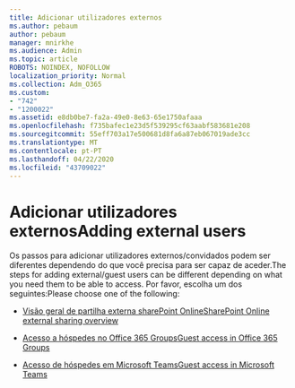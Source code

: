 ```yaml
---
title: Adicionar utilizadores externos
ms.author: pebaum
author: pebaum
manager: mnirkhe
ms.audience: Admin
ms.topic: article
ROBOTS: NOINDEX, NOFOLLOW
localization_priority: Normal
ms.collection: Adm_O365
ms.custom:
- "742"
- "1200022"
ms.assetid: e8db0be7-fa2a-49e0-8e63-65e1750afaaa
ms.openlocfilehash: f735bafec1e23d5f539295cf63aabf583681e208
ms.sourcegitcommit: 55eff703a17e500681d8fa6a87eb067019ade3cc
ms.translationtype: MT
ms.contentlocale: pt-PT
ms.lasthandoff: 04/22/2020
ms.locfileid: "43709022"
---
```

# <a name="adding-external-users"></a><span data-ttu-id="9bfbc-102">Adicionar utilizadores externos</span><span class="sxs-lookup"><span data-stu-id="9bfbc-102">Adding external users</span></span>

<span data-ttu-id="9bfbc-103">Os passos para adicionar utilizadores externos/convidados podem ser diferentes dependendo do que você precisa para ser capaz de aceder.</span><span class="sxs-lookup"><span data-stu-id="9bfbc-103">The steps for adding external/guest users can be different depending on what you need them to be able to access.</span></span> <span data-ttu-id="9bfbc-104">Por favor, escolha um dos seguintes:</span><span class="sxs-lookup"><span data-stu-id="9bfbc-104">Please choose one of the following:</span></span>
  
- [<span data-ttu-id="9bfbc-105">Visão geral de partilha externa sharePoint Online</span><span class="sxs-lookup"><span data-stu-id="9bfbc-105">SharePoint Online external sharing overview</span></span>](https://docs.microsoft.com/sharepoint/external-sharing-overview)

- [<span data-ttu-id="9bfbc-106">Acesso a hóspedes no Office 365 Groups</span><span class="sxs-lookup"><span data-stu-id="9bfbc-106">Guest access in Office 365 Groups</span></span>](https://support.office.com/article/guest-access-in-office-365-groups-bfc7a840-868f-4fd6-a390-f347bf51aff6)

- [<span data-ttu-id="9bfbc-107">Acesso de hóspedes em Microsoft Teams</span><span class="sxs-lookup"><span data-stu-id="9bfbc-107">Guest access in Microsoft Teams</span></span>](https://docs.microsoft.com/microsoftteams/guest-access-checklist)
